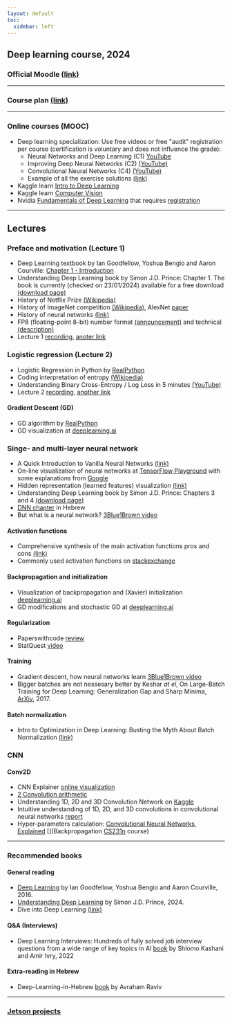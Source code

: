 ```yaml
---
layout: default
toc:
  sidebar: left
---
```


## Deep learning course, 2024

### Official Moodle [(link)](https://moodle.sce.ac.il/course/view.php?id=27441)

---

### Course plan [(link)](/suppl/dl/2024/blue_print_2024.pdf)

---

### Online courses (MOOC)

* Deep learning specialization: Use free videos or free "audit" registration per course (certification is voluntary and does not influence the grade):
  - Neural Networks and Deep Learning (C1) [YouTube](https://www.youtube.com/playlist?list=PLkDaE6sCZn6Ec-XTbcX1uRg2_u4xOEky0)
  - Improving Deep Neural Networks (C2) [(YouTube)](https://www.youtube.com/playlist?list=PLkDaE6sCZn6Hn0vK8co82zjQtt3T2Nkqc)
  - Convolutional Neural Networks (C4) [(YouTube)](https://www.youtube.com/playlist?list=PLkDaE6sCZn6Gl29AoE31iwdVwSG-KnDzF)
  - Example of all the exercise solutions [(link)](https://github.com/amanchadha/coursera-deep-learning-specialization)
* Kaggle learn [Intro to Deep Learning](https://www.kaggle.com/learn/intro-to-deep-learning)
* Kaggle learn [Computer Vision](https://www.kaggle.com/learn/computer-vision)
* Nvidia [Fundamentals of Deep Learning](https://www.nvidia.com/en-eu/training/instructor-led-workshops/fundamentals-of-deep-learning/) that requires [registration](http://courses.nvidia.com/join)

---

## Lectures

### Preface and motivation (Lecture 1)

* Deep Learning textbook by Ian Goodfellow, Yoshua Bengio and Aaron Courville: [Chapter 1 - Introduction](https://www.deeplearningbook.org/contents/intro.html)
* Understanding Deep Learning book by Simon J.D. Prince: Chapter 1. The book is currently (checked on 23/01/2024) available for a free download [(download page)](https://udlbook.github.io/udlbook/)
* History of Netflix Prize [(Wikipedia)](https://en.wikipedia.org/wiki/Netflix_Prize)
* History of ImageNet competition [(Wikipedia)](https://en.wikipedia.org/wiki/ImageNet#History_of_the_ImageNet_challenge), AlexNet [paper](https://www.cs.toronto.edu/~fritz/absps/imagenet.pdf)
* History of neural networks [(link)](https://blog.insightdatascience.com/a-quick-history-of-neural-nets-from-inglorious-to-incredible-46e115c38b95)
* FP8 (floating-point 8-bit) number format [(announcement)](https://developer.nvidia.com/blog/nvidia-arm-and-intel-publish-fp8-specification-for-standardization-as-an-interchange-format-for-ai/) and technical [(description)](https://docs.nvidia.com/deeplearning/transformer-engine/user-guide/examples/fp8_primer.html#Introduction-to-FP8)
* Lecture 1 [recording](https://sce-ac-il.zoom.us/rec/share/Za6RPn2WwSa2NrnfecjxNkLGoVsysMbtNpotLcMsxZwRqyj_5oqs4mUmYxws78dX.mhtutrIkf0CZD5GH), [anoter link](https://objectstorage.il-jerusalem-1.oraclecloud.com/n/frrgqfrxhcca/b/scevideo/o/d5/d5932b54bc6d6184fa172bc8cd86c1583ccb3f62.mp4)

### Logistic regression (Lecture 2)

* Logistic Regression in Python by [RealPython](https://realpython.com/logistic-regression-python/)
* Coding interpretation of entropy [(Wikipedia)](https://en.wikipedia.org/wiki/Entropy_(information_theory)#Example)
* Understanding Binary Cross-Entropy / Log Loss in 5 minutes [(YouTube)](https://www.youtube.com/watch?v=DPSXVJF5jIs)
* Lecture 2 [recording](https://sce-ac-il.zoom.us/rec/share/2xPYqQ-iQTa1yZ7Nylcsev8Ozf8yl3ydUsNv3F0_uFQzhASCqvnIUona4PDu7x9U.EsWvIe1ShKFBnbQ_?startTime=1706685769000), [another link](https://objectstorage.il-jerusalem-1.oraclecloud.com/n/frrgqfrxhcca/b/scevideo/o/ff/ff58e3098408e051a9be8b2730a7938a22752cc9.mp4)

#### Gradient Descent (GD)

* GD algorithm by [RealPython](https://realpython.com/gradient-descent-algorithm-python/)
* GD visualization at [deeplearning.ai](https://www.deeplearning.ai/ai-notes/optimization/index.html)

### Singe- and multi-layer neural network

* A Quick Introduction to Vanilla Neural Networks [(link)](https://blog.insightdatascience.com/a-quick-introduction-to-vanilla-neural-networks-b0998c6216a1)
* On-line visualization of neural networks at [TensorFlow Playground](https://playground.tensorflow.org/) with some explanations from [Google](https://cloud.google.com/blog/products/ai-machine-learning/understanding-neural-networks-with-tensorflow-playground)
* Hidden representation (learned features) visualization [(link)](https://colah.github.io/posts/2015-01-Visualizing-Representations/)
* Understanding Deep Learning book by Simon J.D. Prince: Chapters 3 and 4 [(download page)](https://udlbook.github.io/udlbook/)
* [DNN chapter](https://github.com/AvrahamRaviv/Deep-Learning-in-Hebrew/blob/main/04%20-%20DNN.pdf) in Hebrew
* But what is a neural network? [3Blue1Brown video](https://www.youtube.com/watch?v=aircAruvnKk)

#### Activation functions

* Comprehensive synthesis of the main activation functions pros and cons [(link)](https://medium.com/analytics-vidhya/comprehensive-synthesis-of-the-main-activation-functions-pros-and-cons-dab105fe4b3b)
* Commonly used activation functions on [stackexchange](https://datascience.stackexchange.com/questions/14349/difference-of-activation-functions-in-neural-networks-in-general)

#### Backpropagation and initialization

* Visualization of backpropagation and (Xavier) initialization [deeplearning.ai](https://www.deeplearning.ai/ai-notes/initialization/index.html)
* GD modifications and stochastic GD at [deeplearning.ai](https://www.deeplearning.ai/ai-notes/optimization/index.html)

#### Regularization

* Paperswithcode [review](https://paperswithcode.com/methods/category/regularization)
* StatQuest [video](https://www.youtube.com/watch?v=Q81RR3yKn30)

#### Training

* Gradient descent, how neural networks learn [3Blue1Brown video](https://www.youtube.com/watch?v=IHZwWFHWa-w)
* Bigger batches are not nessesary better by Keshar *at el*, On Large-Batch Training for Deep Learning: Generalization Gap and Sharp Minima, [ArXiv](https://arxiv.org/abs/1609.04836), 2017.

#### Batch normalization

* Intro to Optimization in Deep Learning: Busting the Myth About Batch Normalization [(link)](https://blog.paperspace.com/busting-the-myths-about-batch-normalization/)

### CNN

#### Conv2D

* CNN Explainer [online visualization](https://poloclub.github.io/cnn-explainer/)
* [2 Convolution arithmetic](https://github.com/vdumoulin/conv_arithmetic/blob/master/README.md)
* Understanding 1D, 2D and 3D Convolution Network on [Kaggle](https://www.kaggle.com/code/mersico/understanding-1d-2d-and-3d-convolution-network)
* Intuitive understanding of 1D, 2D, and 3D convolutions in convolutional neural networks [report](https://wandb.ai/ayush-thakur/dl-question-bank/reports/Intuitive-understanding-of-1D-2D-and-3D-convolutions-in-convolutional-neural-networks---VmlldzoxOTk2MDA)
* Hyper-parameters calculation: [Convolutional Neural Networks, Explained](https://towardsdatascience.com/convolutional-neural-networks-explained-9cc5188c4939)
  [](Backpropagation [CS231n](https://cs231n.github.io/optimization-2/) course)

---

### Recommended books

#### General reading

* [Deep Learning](https://www.deeplearningbook.org/) by Ian Goodfellow, Yoshua Bengio and Aaron Courville, 2016.
* [Understanding Deep Learning](https://udlbook.github.io/udlbook/) by Simon J.D. Prince, 2024.
* Dive into Deep Learning [(link)](https://d2l.ai/)

#### Q&A (Interviews)

* Deep Learning Interviews: Hundreds of fully solved job interview questions from a wide range of key topics in AI [book](https://arxiv.org/abs/2201.00650) by Shlomo Kashani and Amir Ivry, 2022

#### Extra-reading in Hebrew

* Deep-Learning-in-Hebrew [book](https://github.com/AvrahamRaviv/Deep-Learning-in-Hebrew) by Avraham Raviv

---

### [Jetson projects](/suppl/dl/jetson2024/)

